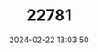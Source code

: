 ---
title: "22781"
category: "Urocyon littoralis"
draft: false
date: 2024-02-22 13:03:50
languages:
  English: ["California Channel Island Fox", "Channel Islands Fox", "Island Gray Fox", "Island Grey Fox", "Island Fox"]
---